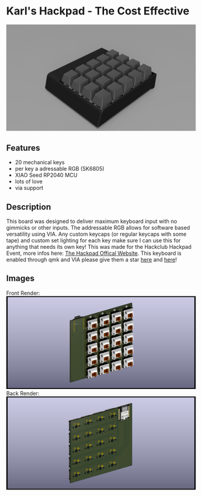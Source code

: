 # Karl's Hackpad - The Cost Effective

![Hackpad Render](https://github.com/snaeker58/Karls-Hackpad/blob/main/images/Hackpad%20Render.png)

## Features
- 20 mechanical keys
- per key a adressable RGB (SK6805)
- XIAO Seed RP2040 MCU
- lots of love
- via support

## Description
This board was designed to deliver maximum keyboard input with no gimmicks or other inputs.
The addressable RGB allows for software based versatility using VIA. Any custom keycaps (or regular keycaps with some tape) and custom set lighting for each key make sure I can use this for anything that needs its own key!
This was made for the Hackclub Hackpad Event, more infos here: [The Hackpad Offical Website](https://hackpad.hackclub.com/).
This keyboard is enabled through qmk and VIA please give them a star [here](https://github.com/qmk/qmk_firmware) and [here](https://github.com/the-via/releases)!

## Images
Front Render:
![Hackpad Front](https://github.com/snaeker58/Karls-Hackpad/blob/main/images/Hackpad%20Front.png)
Back Render:
![Hackpad Back](https://github.com/snaeker58/Karls-Hackpad/blob/main/images/Hackpad%20Back.png)

